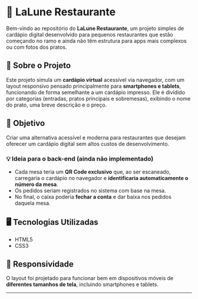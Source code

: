 # 🌙 LaLune Restaurante

Bem-vindo ao repositório do **LaLune Restaurante**, um projeto simples de cardápio digital desenvolvido para pequenos restaurantes que estão começando no ramo e ainda não têm estrutura para apps mais complexos ou com fotos dos pratos.

## 🧾 Sobre o Projeto

Este projeto simula um **cardápio virtual** acessível via navegador, com um layout responsivo pensado principalmente para **smartphones e tablets**, funcionando de forma semelhante a um cardápio impresso. Ele é dividido por categorias (entradas, pratos principais e sobremesas), exibindo o nome do prato, uma breve descrição e o preço.

## 🎯 Objetivo

Criar uma alternativa acessível e moderna para restaurantes que desejam oferecer um cardápio digital sem altos custos de desenvolvimento.

### 💡 Ideia para o back-end (ainda não implementado)

- Cada mesa teria um **QR Code exclusivo** que, ao ser escaneado, carregaria o cardápio no navegador e **identificaria automaticamente o número da mesa**.
- Os pedidos seriam registrados no sistema com base na mesa.
- No final, o caixa poderia **fechar a conta** e dar baixa nos pedidos daquela mesa.

## 🖥️ Tecnologias Utilizadas

- HTML5
- CSS3

## 📱 Responsividade

O layout foi projetado para funcionar bem em dispositivos móveis de **diferentes tamanhos de tela**, incluindo smartphones e tablets.

---

